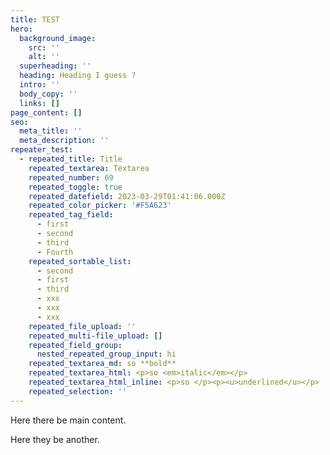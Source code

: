 ```yaml
---
title: TEST
hero:
  background_image:
    src: ''
    alt: ''
  superheading: ''
  heading: Heading I guess ?
  intro: ''
  body_copy: ''
  links: []
page_content: []
seo:
  meta_title: ''
  meta_description: ''
repeater_test:
  - repeated_title: Title
    repeated_textarea: Textarea
    repeated_number: 69
    repeated_toggle: true
    repeated_datefield: 2023-03-29T01:41:06.000Z
    repeated_color_picker: '#F5A623'
    repeated_tag_field:
      - first
      - second
      - third
      - Fourth
    repeated_sortable_list:
      - second
      - first
      - third
      - xxx
      - xxx
      - xxx
    repeated_file_upload: ''
    repeated_multi-file_upload: []
    repeated_field_group:
      nested_repeated_group_input: hi
    repeated_textarea_md: so **bold**
    repeated_textarea_html: <p>so <em>italic</em></p>
    repeated_textarea_html_inline: <p>so </p><p><u>underlined</u></p>
    repeated_selection: ''
---
```

Here there be main content.

Here they be another.
